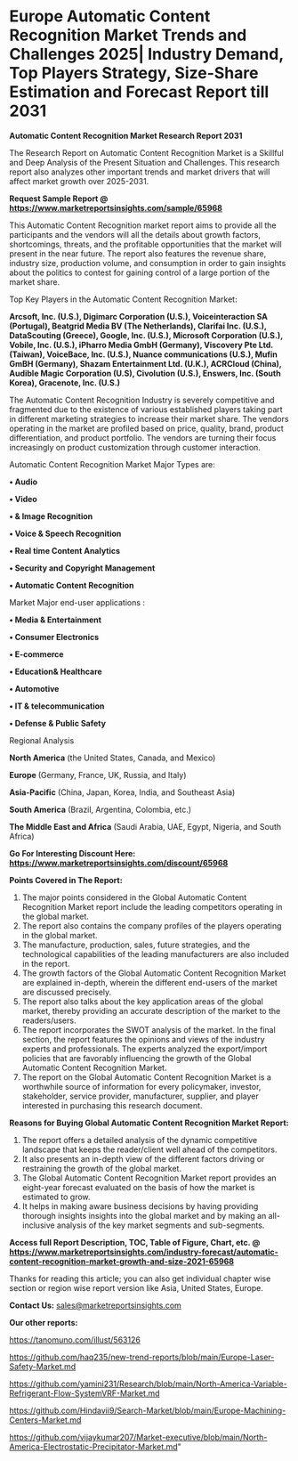 # Europe Automatic Content Recognition Market Trends and Challenges 2025| Industry Demand, Top Players Strategy, Size-Share Estimation and Forecast Report till 2031

<strong>Automatic Content Recognition Market Research Report 2031</strong>

The Research Report on Automatic Content Recognition Market is a Skillful and Deep Analysis of the Present Situation and Challenges. This research report also analyzes other important trends and market drivers that will affect market growth over 2025-2031.

<strong>Request Sample Report @ <a href=https://www.marketreportsinsights.com/sample/65968>https://www.marketreportsinsights.com/sample/65968</a></strong>

This Automatic Content Recognition market report aims to provide all the participants and the vendors will all the details about growth factors, shortcomings, threats, and the profitable opportunities that the market will present in the near future. The report also features the revenue share, industry size, production volume, and consumption in order to gain insights about the politics to contest for gaining control of a large portion of the market share.

Top Key Players in the Automatic Content Recognition Market:

<strong>Arcsoft, Inc. (U.S.), Digimarc Corporation (U.S.), Voiceinteraction SA (Portugal), Beatgrid Media BV (The Netherlands), Clarifai Inc. (U.S.), DataScouting (Greece), Google, Inc. (U.S.), Microsoft Corporation (U.S.), Vobile, Inc. (U.S.), iPharro Media GmbH (Germany), Viscovery Pte Ltd. (Taiwan), VoiceBace, Inc. (U.S.), Nuance communications (U.S.), Mufin GmBH (Germany), Shazam Entertainment Ltd. (U.K.), ACRCloud (China), Audible Magic Corporation (U.S), Civolution (U.S.), Enswers, Inc. (South Korea), Gracenote, Inc. (U.S.)</strong>

The Automatic Content Recognition Industry is severely competitive and fragmented due to the existence of various established players taking part in different marketing strategies to increase their market share. The vendors operating in the market are profiled based on price, quality, brand, product differentiation, and product portfolio. The vendors are turning their focus increasingly on product customization through customer interaction.

Automatic Content Recognition Market Major Types are:

<strong>• Audio

• Video

• & Image Recognition

• Voice & Speech Recognition

• Real time Content Analytics

• Security and Copyright Management

• Automatic Content Recognition</strong>

Market Major end-user applications :

<strong>• Media & Entertainment

• Consumer Electronics

• E-commerce

• Education& Healthcare

• Automotive

• IT & telecommunication

• Defense & Public Safety</strong>

Regional Analysis

</u><strong><b>North America</b></strong> (the United States, Canada, and Mexico)

<strong><b>Europe </b></strong>(Germany, France, UK, Russia, and Italy)

<strong><b>Asia-Pacific</b></strong> (China, Japan, Korea, India, and Southeast Asia)

<strong><b>South America</b></strong> (Brazil, Argentina, Colombia, etc.)

<strong><b>The Middle East and Africa</b></strong> (Saudi Arabia, UAE, Egypt, Nigeria, and South Africa)

<strong>Go For Interesting Discount Here: <a href=https://www.marketreportsinsights.com/discount/65968>https://www.marketreportsinsights.com/discount/65968</a></strong>

<strong>Points Covered in The Report:</strong>
<ol>
  <li>The major points considered in the Global Automatic Content Recognition Market report include the leading competitors operating in the global market.</li>
  <li>The report also contains the company profiles of the players operating in the global market.</li>
  <li>The manufacture, production, sales, future strategies, and the technological capabilities of the leading manufacturers are also included in the report.</li>
  <li>The growth factors of the Global Automatic Content Recognition Market are explained in-depth, wherein the different end-users of the market are discussed precisely.</li>
  <li>The report also talks about the key application areas of the global market, thereby providing an accurate description of the market to the readers/users.</li>
  <li>The report incorporates the SWOT analysis of the market. In the final section, the report features the opinions and views of the industry experts and professionals. The experts analyzed the export/import policies that are favorably influencing the growth of the Global Automatic Content Recognition Market.</li>
  <li>The report on the Global Automatic Content Recognition Market is a worthwhile source of information for every policymaker, investor, stakeholder, service provider, manufacturer, supplier, and player interested in purchasing this research document.</li>
</ol>
<strong>Reasons for Buying Global Automatic Content Recognition Market Report:</strong>

<ol>
  <li>The report offers a detailed analysis of the dynamic competitive landscape that keeps the reader/client well ahead of the competitors.</li>
  <li>It also presents an in-depth view of the different factors driving or restraining the growth of the global market.</li>
  <li>The Global Automatic Content Recognition Market report provides an eight-year forecast evaluated on the basis of how the market is estimated to grow.</li>
  <li>It helps in making aware business decisions by having providing thorough insights insights into the global market and by making an all-inclusive analysis of the key market segments and sub-segments.</li>
</ol>
<strong>Access full Report Description, TOC, Table of Figure, Chart, etc. @ <a href=https://www.marketreportsinsights.com/industry-forecast/automatic-content-recognition-market-growth-and-size-2021-65968>https://www.marketreportsinsights.com/industry-forecast/automatic-content-recognition-market-growth-and-size-2021-65968</a></strong>


Thanks for reading this article; you can also get individual chapter wise section or region wise report version like Asia, United States, Europe.

<strong>Contact Us:</strong>
sales@marketreportsinsights.com

<strong>Our other reports:</strong>

<a href=https://tanomuno.com/illust/563126>https://tanomuno.com/illust/563126</a>

<a href=https://github.com/haq235/new-trend-reports/blob/main/Europe-Laser-Safety-Market.md>https://github.com/haq235/new-trend-reports/blob/main/Europe-Laser-Safety-Market.md</a>

<a href=https://github.com/yamini231/Research/blob/main/North-America-Variable-Refrigerant-Flow-SystemVRF-Market.md>https://github.com/yamini231/Research/blob/main/North-America-Variable-Refrigerant-Flow-SystemVRF-Market.md</a>

<a href=https://github.com/Hindavii9/Search-Market/blob/main/Europe-Machining-Centers-Market.md>https://github.com/Hindavii9/Search-Market/blob/main/Europe-Machining-Centers-Market.md</a>

<a href=https://github.com/vijaykumar207/Market-executive/blob/main/North-America-Electrostatic-Precipitator-Market.md>https://github.com/vijaykumar207/Market-executive/blob/main/North-America-Electrostatic-Precipitator-Market.md</a>"
